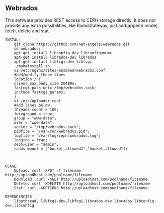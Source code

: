 Webrados
---------
This software provides REST access to CEPH storage directly. 
It does not provide any extra possibilities, like RadosGateway,
just add(append mode), fetch, delete and stat.

	INSTALL
		git clone https://github.com/net-angels/webrados.git
		cd webrados;
		apt-get install libconfig-dev libconfig<num>
		apt-get install librados-dev librados
		apt-get install libfcgi-dev libfcgi
		./makeinstall.sh
		vi /etc/nginx/sites-enabled/webrados.conf
		#add/modify these lines
		location / {
		client_max_body_size 20480m;
		fastcgi_pass unix:/tmp/webrados.sock;
		include fastcgi_params;
		}
		vi /etc/uploader.conf
		#add lines below
		threads-count = 100;
		foreground = true;
		group = "www-data";
		user = "www-data";
		socket = "/tmp/webrados.sock";
		pidfile = "/var/run/webrados.pid";
		logfile = "/var/log/ceph/webrados.log";
		logging = true;
		ceph-user = "admin";
		rados-mount = ["bucket_allowed1","bucket_allowed"];

		
	
	USAGE
		Upload: curl -XPUT -T filename http://uploadhost.com/poolname/filename
		Download: curl -XGET http://uploadhost.com/poolname/filename
		Delete: curl -XDELETE http://uploadhost.com/poolname/filename
		Stat: curl -XOPTIONS http://uploadhost.com/poolname/filename

	DEPENDENCIES
		libpthread, libfcgi-dev,libfcgi,librados-dev,librados,libconfig-dev,libconfig
